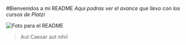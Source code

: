 #Bienvenidos a mi README
*Aqui podras ver el avance que llevo con los cursos de Platzi*

![Foto para el README](https://i0.wp.com/elpalomitron.com/wp-content/uploads/2019/01/critica-final-de-rascal-does-not-dream-of-a-bunny-girl-sempai-ElPalomitron9.jpg?resize=700%2C394&ssl=1 "Foto para el README")
>Aut Caesar aut nihil 
